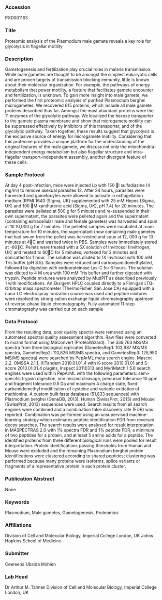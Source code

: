 ### Accession
PXD001163

### Title
Proteomic analysis of the Plasmodium male gamete reveals a key role for glycolysis in flagellar motility

### Description
Gametogenesis and fertilization play crucial roles in malaria transmission. While male gametes are thought to be amongst the simplest eukaryotic cells and are proven targets of transmission blocking immunity, little is known about their molecular organization. For example, the pathways of energy metabolism that power motility, a feature that facilitates gamete encounter and fertilization, is unknown. To gain more insight into male gamete, we performed the first proteomic analysis of purified Plasmodium berghei microgametes. We recovered 615 proteins, which include all male gamete proteins described thus far. Amongst the most abundant proteins were the 11 enzymes of the glycolytic pathway. We localized the hexose transporter to the gamete plasma membrane and show that microgamete motility can be suppressed effectively by inhibitors of this transporter, and of the glycolytic pathway. Taken together, these results suggest that glycolysis is the exclusive source of energy for microgamete motility. Considering that this proteome provides a unique platform for the understanding of the original features of the male gamete, we discuss not only the mitochondria-independent energy metabolism but also flagellar structure and intra-flagellar transport-independent assembly, another divergent feature of these cells.

### Sample Protocol
At day 4 post-infection, mice were injected i.p with 150 l sulfadiazine (4 mg/ml) to remove asexual parasites 12. After 24 hours, parasites were harvested and gametocytes were allowed to activate in exflagellation medium (RPMI 1640 (Sigma, UK) supplemented with 25 mM Hepes (Sigma, UK) and 100 M xanthurenic acid (Sigma, UK), pH 7.4) for 20 minutes. The parasites were pelleted at 500 g for 5 minutes and re-suspended in their own supernatant, the parasites were pelleted again and the supernatant (containing extracellular male and female gametes) was harvested and spun at 10 10,000 g for 7 minutes. The pelleted samples were incubated at room temperature for 10 minutes, the supernatant (now containing male gametes that had swum from the pellet) was harvested and spun at 12, 000 g for 10 minutes at 4C and washed twice in PBS. Samples were immediately stored at -80C. Pellets were treated with a 5X solution of Invitrosol (Invitrogen, UK) and heated to 60C for 5 minutes, vortexed for 2 minutes and sonicated for 1 hour. The solution was diluted to 1X Invitrosol with 100 mM Tris buffer (pH 8.5). Samples were reduced and carboxyamidomethylated, followed by digestion with endoproteinase Lys-C for 6 hours. The solution was diluted to 4 M urea with 100 mM Tris buffer and further digested with trypsin. Peptide mixtures were analyzed by MudPIT as described previously 1 with modifications. An Eksigent HPLC coupled directly to a Finnigan LTQ-Orbitrap mass spectrometer (ThermoFisher, San Jose CA) equipped with a nano-LC electrospray ionization source  was used and peptide mixtures were resolved by strong cation exchange liquid chromatography upstream of reverse-phase liquid chromatography.  Fully automated 11-step chromatography was carried out on each sample

### Data Protocol
From the resulting data, poor quality spectra were removed using an automated spectral quality assessment algorithm.  Raw files were converted to mxzml format using MSConvert (ProteoWizard). The 339,763 MS/MS spectra from three biological replicates (GametesRep1: 102,987 MS/MS spectra, GametesRep2: 110,826 MS/MS spectra, and GametesRep3: 125,950 MS/MS spectra) were searched by PepArML  meta search engine. Mascot 2.2, OMSSA 2.1.1, X!Tandem 2010.01.01.4  with K-score 2010.01.01  and S-score 2010.01.01.4 plugins, Inspect 20110313 and MyriMatch 1.5.8  search engines were used within PepArML with the following parameters: semi-specific trypsin digestion, one missed cleavage, precursor tolerance 10 ppm and fragment tolerance 0.5 Da and maximum 4 charge state, fixed carbamidomethyl modification of cysteine and variable oxidation of methionine. A custom built fasta database (51,833 sequences) with Plasmodium berghei (GeneDB, 2013), Human (SwissProt, 2013) and Mouse (SwissProt, 2013) sequences were used. Search results from all search engines were combined and a combination false discovery rate (FDR) was reported. Combination was performed using an unsupervised machine-learning strategy which estimates peptide identification FDR from reversed decoy searches. The search results were analysed for result interpretation in MASPECTRAS 2.0  with 1% spectra FDR and 1% peptide FDR, a minimum of two peptides for a protein, and at least 5 amino acids for a peptide.  The identified proteins from three different biological runs were pooled for result interpretation. Protein identifications passing thresholds from Human and Mouse were excluded and the remaining Plasmodium berghei protein identifications were clustered according to shared peptides; clustering was performed because many proteins were isoforms, splice variants or fragments of a representative protein in each protein cluster.

### Publication Abstract
None

### Keywords
Plasmodium, Male gametes, Gametogenesis, Proteomics

### Affiliations
Division of Cell and Molecular Biology, Imperial College London, UK
Johns Hopkins School of Medicine

### Submitter
Ceereena Ubaida Mohien

### Lab Head
Dr Arthur M. Talman
Division of Cell and Molecular Biology, Imperial College London, UK


